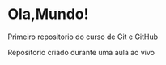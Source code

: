 # Ola,Mundo!
 Primeiro repositorio do curso de Git e GitHub
 
Repositorio criado durante uma aula ao vivo